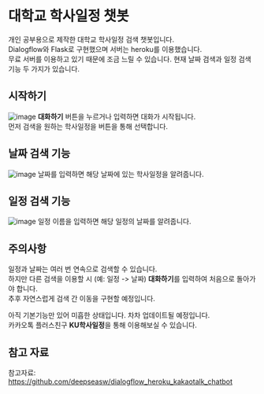 # 대학교 학사일정 챗봇  

개인 공부용으로 제작한 대학교 학사일정 검색 챗봇입니다.  
Dialogflow와 Flask로 구현했으며 서버는 heroku를 이용했습니다.  
무료 서버를 이용하고 있기 때문에 조금 느릴 수 있습니다.
현재 날짜 검색과 일정 검색 기능 두 가지가 있습니다.

## 시작하기
![image](https://user-images.githubusercontent.com/38031783/48694087-baaeec00-ec1e-11e8-89fb-b217b98938b6.png)
**대화하기** 버튼을 누르거나 입력하면 대화가 시작됩니다.  
먼저 검색을 원하는 학사일정을 버튼을 통해 선택합니다.

## 날짜 검색 기능
![image](https://user-images.githubusercontent.com/38031783/48693760-d9f94980-ec1d-11e8-9048-6895338a81bf.png)
날짜를 입력하면 해당 날짜에 있는 학사일정을 알려줍니다.

## 일정 검색 기능
![image](https://user-images.githubusercontent.com/38031783/48693862-12992300-ec1e-11e8-9bd4-58320933a8ae.png)
일정 이름을 입력하면 해당 일정의 날짜를 알려줍니다.  

## 주의사항
일정과 날짜는 여러 번 연속으로 검색할 수 있습니다.  
하지만 다른 검색을 이용할 시 (예: 일정 -> 날짜) **대화하기**를 입력하여 처음으로 돌아가야 합니다.  
추후 자연스럽게 검색 간 이동을 구현할 예정입니다.  

아직 기본기능만 있어 미흡한 상태입니다. 차차 업데이트될 예정입니다.   
카카오톡 플러스친구 **KU학사일정**을 통해 이용해보실 수 있습니다.  

## 참고 자료
참고자료: https://github.com/deepseasw/dialogflow_heroku_kakaotalk_chatbot
